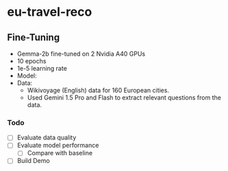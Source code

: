 # eu-travel-reco


## Fine-Tuning

* Gemma-2b fine-tuned on 2 Nvidia A40 GPUs
* 10 epochs
* 1e-5 learning rate
* Model:
* Data:
  * Wikivoyage (English) data for 160 European cities.
  * Used Gemini 1.5 Pro and Flash to extract relevant questions from the data.


### Todo

- [ ] Evaluate data quality
- [ ] Evaluate model performance
  - [ ] Compare with baseline
- [ ] Build Demo